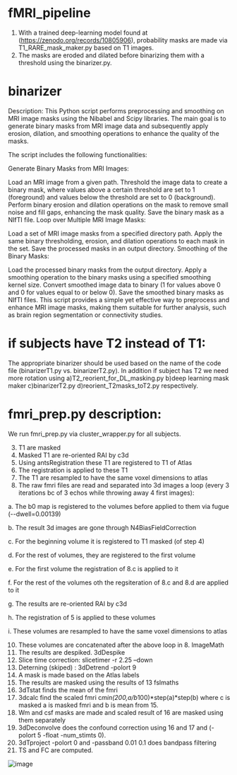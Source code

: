 # fMRI_pipeline
1.	With a trained deep-learning model found at (https://zenodo.org/records/10805906), probability masks are made via T1_RARE_mask_maker.py based on T1 images.
2.	The masks are eroded and dilated before binarizing them with a threshold using the binarizer.py. 
# binarizer
  Description:
  This Python script performs preprocessing and smoothing on MRI image masks using the Nibabel and Scipy libraries. The main goal is to generate binary masks      from MRI image data and subsequently apply erosion, dilation, and smoothing operations to enhance the quality of the masks.

  The script includes the following functionalities:

  Generate Binary Masks from MRI Images:

  Load an MRI image from a given path.
  Threshold the image data to create a binary mask, where values above a certain threshold are set to 1 (foreground) and values below the threshold are set to 0   (background).
  Perform binary erosion and dilation operations on the mask to remove small noise and fill gaps, enhancing the mask quality.
  Save the binary mask as a NIfTI file.
  Loop over Multiple MRI Image Masks:

  Load a set of MRI image masks from a specified directory path.
  Apply the same binary thresholding, erosion, and dilation operations to each mask in the set.
  Save the processed masks in an output directory.
  Smoothing of the Binary Masks:

  Load the processed binary masks from the output directory.
  Apply a smoothing operation to the binary masks using a specified smoothing kernel size.
  Convert smoothed image data to binary (1 for values above 0 and 0 for values equal to or below 0).
  Save the smoothed binary masks as NIfTI files.
  This script provides a simple yet effective way to preprocess and enhance MRI image masks, making them suitable for further analysis, such as brain region       segmentation or connectivity studies.
  
# if subjects have T2 instead of T1:
  The appropriate binarizer should be used based on the name of the code file (binarizerT1.py vs. binarizerT2.py). In addition if subject has T2 we need more       rotation using a)T2_reorient_for_DL_masking.py b)deep learning mask maker c)binarizerT2.py d)reorient_T2masks_toT2.py respectively. 

# fmri_prep.py description: 
We run fmri_prep.py via cluster_wrapper.py for all subjects.

3.	T1 are masked 
4.	Masked T1 are re-oriented RAI by c3d
5.	Using antsRegistration these T1 are registered to T1 of Atlas
6.	The registration is applied to these T1
7.	The T1 are resampled to have the same voxel dimensions to atlas
8.	The raw fmri files are read and separated into 3d images a loop  (every 3  iterations bc of 3 echos while throwing away 4 first images):
   
  a.	The b0 map is registered to the volumes before applied to them via fugue (--dwell=0.00139)

  b.	The result 3d images are gone through N4BiasFieldCorrection
  
  c.	For the beginning volume it is registered to T1 masked (of step 4)
  
  d.	For the rest of volumes, they are registered to the first volume
  
  e.	For the first volume the registration of 8.c is applied to it

  f.	For the rest of the volumes oth the regsiteration of 8.c and 8.d are applied to it

  g.	The results are re-oriented RAI by c3d

  h.	The registration of 5 is applied to these volumes	

  i.	These volumes are resampled to have the same voxel dimensions to atlas

10.	These volumes are concatenated after the above loop in 8. ImageMath
11.	 The results are despiked. 3dDespike
12.	Slice time correction: slicetimer -r 2.25 –down
13.	Deterning (skiped) : 3dDetrend -polort 9
14.	A mask is made based on the Atlas labels
15.	The results are masked using the results of 13 fslmaths
16.	3dTstat finds the mean of the fmri
17.	3dcalc find the scaled fmri c*min(200,a/b*100)*step(a)*step(b) where c is masked a is masked fmri and b is mean from 15.
18.	Wm and csf masks are made and scaled result of 16 are masked using them separately
19.	3dDeconvolve does the confound correction using 16 and 17 and (-polort 5 -float  -num_stimts 0).
20.	3dTproject -polort 0 and -passband 0.01 0.1 does bandpass filtering 
21.	TS and FC are computed.


![image](https://github.com/Ali-Mahzarnia/fMRI_pipeline/assets/69542146/9b859843-8d1e-4178-96a1-8f3e7880abd2)




